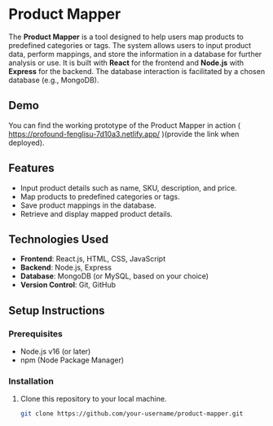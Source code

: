 # Product Mapper

The **Product Mapper** is a tool designed to help users map products to predefined categories or tags. The system allows users to input product data, perform mappings, and store the information in a database for further analysis or use. It is built with **React** for the frontend and **Node.js** with **Express** for the backend. The database interaction is facilitated by a chosen database (e.g., MongoDB).

## Demo
You can find the working prototype of the Product Mapper in action ( https://profound-fenglisu-7d10a3.netlify.app/ )(provide the link when deployed).

## Features

- Input product details such as name, SKU, description, and price.
- Map products to predefined categories or tags.
- Save product mappings in the database.
- Retrieve and display mapped product details.

## Technologies Used

- **Frontend**: React.js, HTML, CSS, JavaScript
- **Backend**: Node.js, Express
- **Database**: MongoDB (or MySQL, based on your choice)
- **Version Control**: Git, GitHub

## Setup Instructions

### Prerequisites
- Node.js v16 (or later)
- npm (Node Package Manager)

### Installation

1. Clone this repository to your local machine.
   ```bash
   git clone https://github.com/your-username/product-mapper.git
